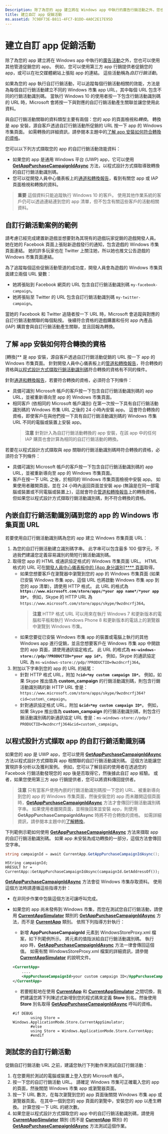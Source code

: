 ```yaml
---
Description: 除了為您的 app 建立將在 Windows app 中執行的廣告行銷活動之外，您也可以使用其他管道促銷您的 app。
title: 建立自訂 app 促銷活動
ms.assetid: 7C9BF73E-B811-4FC7-B1DD-4A0C2E17E95D
---
```


# 建立自訂 app 促銷活動



除了為您的 app 建立將在 Windows app 中執行的[廣告活動](create-an-ad-campaign-for-your-app.md)之外，您也可以使用其他管道促銷您的 app。 例如，您可以使用第三方 app 行銷提供者促銷您的 app，或可以在社交媒體網站上張貼 app 的連結。 這些活動稱為*自訂行銷活動*。

如果為您的 app 執行自訂行銷活動，可以追蹤每個行銷活動相關的效能，方法是為每個自訂行銷活動建立不同的 Windows 市集 app URL，其中每個 URL 包含不同的行銷活動識別碼。 當執行 Windows 10 的使用者按一下包含行銷活動識別碼的 URL 時，Microsoft 會將按一下與對應的自訂行銷活動產生關聯並讓您使用此資料。

與自訂行銷活動關聯的資料類型主要有兩個：您的 app 的頁面檢視和*轉換*。 轉換是 app 安裝，源自客戶透過自訂行銷活動所促銷的 URL 按一下 app 的 Windows 市集頁面。 如需轉換的詳細資訊，請參閱本主題中的[了解 app 安裝如何符合轉換的資格](#understanding-how-app-installs-qualify-as-conversions)。

您可以以下列方式擷取您的 app 的自訂行銷活動效能資料：

-   如果您的 app 是通用 Windows 平台 (UWP) app，它可以使用 [**GetAppPurchaseCampaignIdAsync**](https://msdn.microsoft.com/library/windows/apps/mt186445) 方法，以程式設計方式擷取導致轉換的自訂行銷活動識別碼。
-   您可以從開發人員中心儀表板上的[通道和轉換報告](channels-and-conversions-report.md)，看到有關您 app 或 IAP 頁面檢視和轉換的資料。

> **重要** 這個資料只能追蹤執行 Windows 10 的客戶。 使用其他作業系統的客戶仍可以透過連結連到您的 app 清單，但不包含有關這些客戶的活動相關資料。

 

## 自訂行銷活動案例的範例


請考慮已經完成建置新遊戲並想要對為其現有的遊戲玩家促銷的遊戲開發人員。 她在她的 Facebook 頁面上張貼新遊戲發行的通知，包含遊戲的 Windows 市集頁面連結。 她的許多玩家也在 Twitter 上關注她，所以她也推文公告遊戲的 Windows 市集頁面連結。

為了追蹤每個這些促銷活動管道的成功度，開發人員會為遊戲的 Windows 市集頁面建立兩個 URL 變數：

-   她將張貼到 Facebook 網頁的 URL 包含自訂行銷活動識別碼 `my-facebook-campaign`。
-   她將張貼至 Twitter 的 URL 包含自訂行銷活動識別碼 `my-twitter-campaign`。

當她的 Facebook 和 Twitter 追隨者按一下 URL 時，Microsoft 會追蹤與對應的自訂行銷活動關聯的每個點按。 後續符合資格的遊戲購置和任何 app 內產品 (IAP) 購買會與自訂行銷活動產生關聯，並且回報為轉換。

## 了解 app 安裝如何符合轉換的資格


[轉換]** 是 app 安裝，源自客戶透過自訂行銷活動促銷的 URL 按一下 app 的 Windows 市集頁面。 針對開發人員中心儀表板上的[管道和轉換報告](channels-and-conversions-report.md)，符合轉換的資格與[以程式設計方式擷取行銷活動識別碼](#programmatically)符合轉換的資格有不同的條件。

針對[通道和轉換報告](channels-and-conversions-report.md)，若要符合轉換的資格，必須符合下列條件：

-   具備可識別 Microsoft 帳戶的客戶按一下包含自訂行銷活動識別碼的 app URL，並被重新導向至 app 的 Windows 市集頁面。
-   相同客戶 (依相同的 Microsoft 帳戶識別) 在第一次按一下具有自訂行銷活動識別碼的 Windows 市集 URL 之後的 24 小時內安裝 app。 這會符合轉換的資格，即使客戶在與他們按一下具有自訂行銷活動識別碼的 Windows 市集 URL 不同的電腦或裝置上安裝 app。
    > **注意** 針對計入為自訂行銷活動轉換的 app 安裝，在該 app 中的任何 IAP 購買也會計算為相同的自訂行銷活動的轉換。

     

若要在以程式設計方式擷取與 app 關聯的行銷活動識別碼時符合轉換的資格，必須符合下列條件：

-   具備可識別 Microsoft 帳戶的客戶按一下包含自訂行銷活動識別碼的 app URL，並被重新導向至 app 的 Windows 市集頁面。
-   客戶在按一下 URL 之後，於相同的 Windows 市集頁面檢視中安裝 app。 如果使用者離開頁面，並在 24 小時內返回頁面並安裝 app (無論是在同一部電腦或裝置或不同電腦或裝置上)，這就會符合[管道和轉換報告](channels-and-conversions-report.md)上的轉換資格，但如果您以程式設計方式擷取行銷活動識別碼，則不符合轉換的資格。

## 內嵌自訂行銷活動識別碼到您的 app 的 Windows 市集頁面 URL


若要使用自訂行銷活動識別碼為您的 app 建立 Windows 市集頁面 URL：

1.  為您的自訂行銷活動建立識別碼字串。 此字串可以包含最多 100 個字元，不過我們建議您定義容易識別的簡短行銷活動識別碼。
2.  取得您 app 的 HTML 或通訊協定格式的 Windows 市集頁面 URL。 HTML 格式的 URL 可在[開發人員中心儀表板中的 [App 身分識別]**** 頁面](link-to-your-app.md)取得。
    -   如果您想要客戶在瀏覽器中瀏覽到您的 app 的 Windows 市集頁面 (如果已安裝 Windows 市集 app，這個 URL 也將啟動 Windows 市集 app 到您的 app 清單)，請使用 HTTP 格式。 此 URL 的格式為 **`https://www.microsoft.com/store/apps/*your app name*/*your app ID*`**。 例如，Skype 的 HTTP URL 為 `https://www.microsoft.com/store/apps/skype/9wzdncrfj364`。
        > **注意** HTTP 格式 URL 可以用來在執行 Windows 7 和更新版本的電腦和平板和執行 Windows Phone 8 和更新版本的電話上的瀏覽器中瀏覽到 Windows 市集。
    - 如果您要從已安裝 Windows 市集 app 的裝置或電腦上執行的其他 Windows app 進行促銷，並且您想要客戶在 Windows 市集 app 中開啟您的 app 頁面，請使用通訊協定格式。 此 URL 的格式為 **`ms-windows-store://pdp/?PRODUCTID=*your app id*`**。 例如，Skype 的通訊協定 URL 為 `ms-windows-store://pdp/?PRODUCTID=9wzdncrfj364`。
3.  附加以下字串到您的 app 的 URL 的結尾：
    -   針對 HTTP 格式 URL，附加 **`?cid=*my custom campaign ID*`**。 例如，如果 Skype 推出值為 **custom\_campaign** 的行銷活動識別碼，則包含行銷活動識別碼的新 HTTP URL 會是：`https://www.microsoft.com/store/apps/skype/9wzdncrfj364?cid=custom\_campaign`。
    -   針對通訊協定格式 URL，附加 **`&cid=*my custom campaign ID*`**。 例如，如果 Skype 推出值為 **custom\_campaign** 的行銷活動識別碼，則包含行銷活動識別碼的新通訊協定 URL 會是：`ms-windows-store://pdp/?PRODUCTID=9wzdncrfj364&cid=custom\_campaign`。

## 以程式設計方式擷取 app 的自訂行銷活動識別碼


如果您的 app 是 UWP app，您可以使用 [**GetAppPurchaseCampaignIdAsync**](https://msdn.microsoft.com/library/windows/apps/mt186445) 方法以程式設計方式擷取與 app 相關聯的自訂行銷活動識別碼。 這個方法能讓您實現許多分析以及獲利案例。 例如，您可以了解目前的使用者在透過您的 Facebook 行銷活動發現您的 app 後是否取得它，然後據此自訂 app 經驗。 或者，如果您使用第三方 app 行銷提供者，您可以將資料傳回提供者。

> **注意** 只有當客戶使用內嵌的行銷活動識別碼按一下您的 URL、被重新導向到您的 app 的 Windows 市集頁面，然後安裝您的 app 而未離開這個頁面時，[**GetAppPurchaseCampaignIdAsync**](https://msdn.microsoft.com/library/windows/apps/mt186445) 方法才會傳回行銷活動識別碼字串。 如果使用者離開頁面，並稍後回來並安裝 app，則使用 **GetAppPurchaseCampaignIdAsync** 時將不符合轉換的資格。 如需詳細資訊，請參閱本主題中的[了解轉換](#conversions)。

 

下列範例示範如何使用 [**GetAppPurchaseCampaignIdAsync**](https://msdn.microsoft.com/library/windows/apps/mt186445) 方法來擷取 app 的自訂行銷活動識別碼。 如果 app 未安裝為成功轉換的一部分，這個方法會傳回空字串。

``` csharp
string campaignId = await CurrentApp.GetAppPurchaseCampaignIdAsync();
```

``` ManagedCPlusPlus
HString campaignId;
HRESULT hr = CurrentApp::GetAppPurchaseCampaignIdAsync(campaignId.GetAddressOf());
```

[
            **GetAppPurchaseCampaignIdAsync**](https://msdn.microsoft.com/library/windows/apps/mt186445) 方法會從 Windows 市集存取資料。 使用這個方法時請遵循這些指導方針：

-   在非同步作業中包裝這個方法可讓呼叫完成。
-   如果您的 app 尚未發佈到 Windows 市集，而您在測試您自訂行銷活動，請使用 [**CurrentAppSimulator**](https://msdn.microsoft.com/library/windows/apps/hh779766) 類別的 [**GetAppPurchaseCampaignIdAsync**](https://msdn.microsoft.com/library/windows/apps/mt187034) 方法，而不是 [**CurrentApp**](https://msdn.microsoft.com/library/windows/apps/hh779765) 類別。 依照下列指導方針執行：
    -   新增 **AppPurchaseCampaignId** 元素到 WindowsStoreProxy.xml 檔案，如下列範例所示。 將元素的值指派給自訂行銷活動識別碼。 執行 app 時，[**GetAppPurchaseCampaignIdAsync**](https://msdn.microsoft.com/library/windows/apps/mt187034) 方法一律會傳回這個值。 如需有關 WindowsStoreProxy.xml 檔案的詳細資訊，請參閱 [**CurrentAppSimulator**](https://msdn.microsoft.com/library/windows/apps/hh779766) 的說明文件。

    ```        XML
    <CurrentApp>
        ....
        <AppPurchaseCampaignId>your custom campaign ID</AppPurchaseCampaignId>
    </CurrentApp>
    ```
    
    -   若要輕鬆地在使用 [**CurrentApp**](https://msdn.microsoft.com/library/windows/apps/hh779765) 和 [**CurrentAppSimulator**](https://msdn.microsoft.com/library/windows/apps/hh779766) 之間切換，我們建議您將下列陳述式新增到您的程式碼來定義 **Store** 別名，然後使用 **Store** 別名取得 [**GetAppPurchaseCampaignIdAsync**](https://msdn.microsoft.com/library/windows/apps/mt187034) 呼叫的資格。

    ```        CSharp
    #if DEBUG
            using Store = Windows.ApplicationMode.Store.CurrentAppSimulator;
            #else
            using Store = Windows.ApplicationMode.Store.CurrentApp;
            #endif   
    ```

## 測試您的自訂行銷活動


促銷自訂行銷活動 URL 之前，建議您執行下列動作來測試自訂行銷活動：

1.  在您要用於測試的電腦或裝置上登入您的 Microsoft 帳戶。
2.  按一下您的自訂行銷活動 URL。 請確定 Windows 市集可正確載入您的 app 的頁面，然後關閉 Windows 市集 app 或瀏覽器頁面。
3.  按一下 URL 數次，在每次瀏覽到您的 app 頁面後關閉 Windows 市集 app 或瀏覽器頁面。 在其中一個到您的 app 頁面的瀏覽中，安裝您的 app 以產生轉換。 計算您按一下 URL 的總次數。
4.  如果您是以程式設計方式擷取您的 app 中的自訂行銷活動識別碼，請使用 [**CurrentAppSimulator**](https://msdn.microsoft.com/library/windows/apps/hh779766) 類別 (而不是 [**CurrentApp**](https://msdn.microsoft.com/library/windows/apps/hh779765) 類別) 的 [**GetAppPurchaseCampaignIdAsync**](https://msdn.microsoft.com/library/windows/apps/mt187034) 方法測試這個作業。

 

 






<!--HONumber=Mar16_HO1-->


